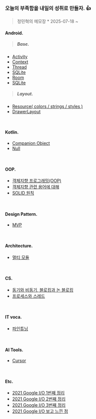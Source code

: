 ### 오늘의 부족함을 내일의 성취로 만들자. 👍
> 정민혁의 메모장 * 2025-07-18 ~


#### Android.

> ##### Base.

* [Activity](android/Base/activity.md)
* [Context](android/Base/context.md)
* [Thread](android/Base/thread.md)
* [SQLite](android/resource.md)
* [Room](android/base/room.md)
* [SQLite](android/base/sqlite.md)

> ##### Layout.
* [Resource( colors / strings / styles )](android/layout/resource.md)
* [DrawerLayout](android/layout/drawerlayout.md)


<br>

#### Kotlin.
* [Companion Object](https://github.com/minhyuuk/TIL/blob/main/Android/Base/companion-object.md)
* [Null](https://github.com/minhyuuk/TIL/blob/main/Android/Base/null.md)
<br>

#### OOP.
* [객체지향 프로그래밍(OOP)](oop/oop.md)
* [객체지향 관련 용어에 대해](oop/oop_basic_keyword.md)
* [SOLID 원칙](oop/solid.md)

<br>

#### Design Pattern.
* [MVP](design-pattern/mvp.md)

<br>

#### Architecture.
* [멀티 모듈](architecture/multi-module.md)

<br>

#### CS.
* [동기와 비동기, 블로킹과 논 블로킹](cs/synchronous_asynchronous.md)
* [프로세스와 스레드](cs/process_thread.md)

<br>

#### IT voca.
* [파인튜닝](keywords/fine-tuning.md)

<br>

#### AI Tools.
* [Cursor](ai-tools/cursor.md)


<br>

#### Etc.
* [2021 Google I/O 1번째 정리](etc/IO_1.md)
* [2021 Google I/O 2번째 정리](etc/IO_2.md)
* [2021 Google I/O 3번째 정리](etc/IO_3.md)
* [2021 Google I/O 보고 느낀 점](etc/IO_4.md)